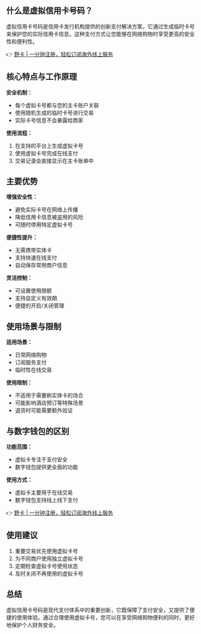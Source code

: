 ## 什么是虚拟信用卡号码？

虚拟信用卡号码是信用卡发行机构提供的创新支付解决方案，它通过生成临时卡号来保护您的实际信用卡信息。这种支付方式让您能够在网络购物时享受更高的安全性和便利性。

👉 [野卡 | 一分钟注册，轻松订阅海外线上服务](https://bit.ly/bewildcard)

## 核心特点与工作原理

**安全机制：**
- 每个虚拟卡号都与您的主卡账户关联
- 使用随机生成的临时卡号进行交易
- 实际卡号信息不会暴露给商家

**使用流程：**
1. 在支持的平台上生成虚拟卡号
2. 使用虚拟卡号完成在线支付
3. 交易记录会直接显示在主卡账单中

## 主要优势

**增强安全性：**
- 避免实际卡号在网络上传播
- 降低信用卡信息被盗用的风险
- 可随时停用特定虚拟卡号

**便捷性提升：**
- 无需携带实体卡
- 支持快速在线支付
- 自动保存常用商户信息

**灵活控制：**
- 可设置使用限额
- 支持自定义有效期
- 便捷的开启/关闭管理

## 使用场景与限制

**适用场景：**
- 日常网络购物
- 订阅服务支付
- 临时性在线交易

**使用限制：**
- 不适用于需要刷实体卡的场合
- 可能影响酒店预订等特殊场景
- 退货时可能需要额外验证

## 与数字钱包的区别

**功能范围：**
- 虚拟卡专注于支付安全
- 数字钱包提供更全面的功能

**使用方式：**
- 虚拟卡主要用于在线交易
- 数字钱包支持线上线下支付

👉 [野卡 | 一分钟注册，轻松订阅海外线上服务](https://bit.ly/bewildcard)

## 使用建议

1. 重要交易优先使用虚拟卡号
2. 为不同商户使用独立虚拟卡号
3. 定期检查虚拟卡号使用状态
4. 及时关闭不再使用的虚拟卡号

## 总结

虚拟信用卡号码是现代支付体系中的重要创新，它既保障了支付安全，又提供了便捷的使用体验。通过合理使用虚拟卡号，您可以在享受网络购物便利的同时，更好地保护个人财务安全。